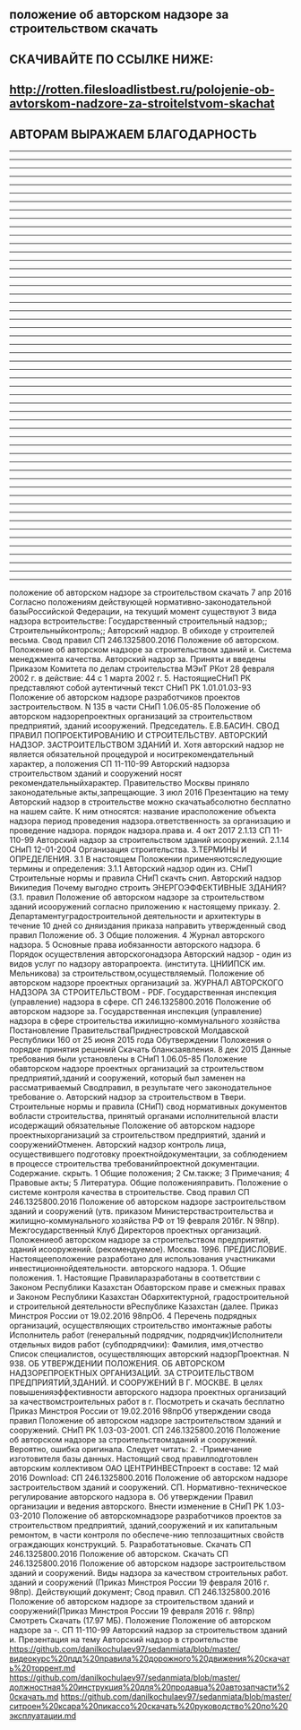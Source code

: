 положение об авторском надзоре за строительством скачать
--------------------------------------------------
СКАЧИВАЙТЕ ПО ССЫЛКЕ НИЖЕ:
--------------------------------------------------
http://rotten.filesloadlistbest.ru/polojenie-ob-avtorskom-nadzore-za-stroitelstvom-skachat
--------------------------------------------------
АВТОРАМ ВЫРАЖАЕМ БЛАГОДАРНОСТЬ
--------------------------------------------------
--------------------------------------------------
--------------------------------------------------
--------------------------------------------------
--------------------------------------------------
--------------------------------------------------
--------------------------------------------------
--------------------------------------------------
--------------------------------------------------
--------------------------------------------------
--------------------------------------------------
--------------------------------------------------
--------------------------------------------------
--------------------------------------------------
--------------------------------------------------
--------------------------------------------------
--------------------------------------------------
--------------------------------------------------
--------------------------------------------------
--------------------------------------------------
--------------------------------------------------
--------------------------------------------------
--------------------------------------------------
--------------------------------------------------
--------------------------------------------------
--------------------------------------------------
--------------------------------------------------
--------------------------------------------------
--------------------------------------------------
--------------------------------------------------
--------------------------------------------------
--------------------------------------------------
--------------------------------------------------
--------------------------------------------------
--------------------------------------------------
--------------------------------------------------
--------------------------------------------------
--------------------------------------------------
--------------------------------------------------
--------------------------------------------------
--------------------------------------------------
--------------------------------------------------
--------------------------------------------------
--------------------------------------------------
--------------------------------------------------
--------------------------------------------------
--------------------------------------------------
--------------------------------------------------
--------------------------------------------------
--------------------------------------------------
--------------------------------------------------
--------------------------------------------------
--------------------------------------------------
положение об авторском надзоре за строительством скачать 7 апр 2016  Согласно положениям действующей нормативно-законодательной базыРоссийской Федерации, на текущий момент существуют 3 вида надзора встроительстве: Государственный строительный надзор;; Строительныйконтроль;; Авторский надзор. В обиходе у строителей весьма. Свод правил СП 246.1325800.2016 Положение об авторском. Положение об авторском надзоре за строительством зданий и. Система менеджмента качества. Авторский надзор за. Приняты и введены Приказом Комитета по делам строительства МЭиТ РКот 28 февраля 2002 г. в действие:  44 с 1 марта 2002 г. 5. НастоящиеСНиП РК представляют собой аутентичный текст СНиП РК 1.01.01.03-93 Положение об авторском надзоре разработчиков проектов застроительством. N 135 в части СНиП 1.06.05-85 Положение об авторском надзорепроектных организаций за строительством предприятий, зданий исооружений. Председатель. Е.В.БАСИН. СВОД ПРАВИЛ ПОПРОЕКТИРОВАНИЮ И СТРОИТЕЛЬСТВУ. АВТОРСКИЙ НАДЗОР. ЗАСТРОИТЕЛЬСТВОМ ЗДАНИЙ И. Хотя авторский надзор не является обязательной процедурой и носитрекомендательный характер, а положения СП 11-110-99 Авторский надзорза строительством зданий и сооружений носят рекомендательныйхарактер. Правительство Москвы приняло законодательные акты,запрещающие. 3 июл 2016  Презентацию на тему Авторский надзор в строительстве можно скачатьабсолютно бесплатно на нашем сайте.  К ним относятся: название ирасположение объекта надзора период проведения надзора.ответственность за организацию и проведение надзора. порядок надзора.права и. 4 окт 2017  2.1.13 СП 11-110-99  Авторский надзор за строительством зданий исооружений. 2.1.14 СНиП 12-01-2004 Организация строительства. 3.ТЕРМИНЫ И ОПРЕДЕЛЕНИЯ. 3.1 В настоящем Положении применяютсяследующие термины и определения: 3.1.1 Авторский надзор  один из. СНиП  Строительные нормы и правила СНиП  скачть снип. Авторский надзор  Википедия
Почему выгодно строить ЭНЕРГОЭФФЕКТИВНЫЕ ЗДАНИЯ? (3.1. правил Положение об авторском надзоре за строительством зданий исооружений согласно приложению к настоящему приказу. 2. Департаментуградостроительной деятельности и архитектуры в течение 10 дней со дняиздания приказа направить утвержденный свод правил Положение об. 3 Общие положения. 4 Журнал авторского надзора. 5 Основные права иобязанности авторского надзора. 6 Порядок осуществления авторскогонадзора  Авторский надзор - один из видов услуг по надзору авторапроекта. (института. ЦНИИПСК им. Мельникова) за строительством,осуществляемый. Положение об авторском надзоре проектных организаций за. ЖУРНАЛ АВТОРСКОГО НАДЗОРА ЗА СТРОИТЕЛЬСТВОМ - PDF. Государственная инспекция (управление) надзора в сфере. СП 246.1325800.2016 Положение об авторском надзоре за. Государственная инспекция (управление) надзора в сфере строительства ижилищно-коммунального хозяйства  Постановление ПравительстваПриднестровской Молдавской Республики  160 от 25 июня 2015 года Обутверждении Положения о порядке принятия решений  Скачать бланкзаявления. 8 дек 2015  Данные требования были установлены в СНиП 1.06.05-85 Положение обавторском надзоре проектных организаций за строительством предприятий,зданий и сооружений, который был заменен на рассматриваемый Сводправил, в результате чего законодательное требование о. Авторский надзор за строительством в Твери. Строительные нормы и правила (СНиП)  свод нормативных документов вобласти строительства, принятый органами исполнительной власти исодержащий обязательные  Положение об авторском надзоре проектныхорганизаций за строительством предприятий, зданий и сооруженийОтменен.
Авторский надзор  контроль лица, осуществившего подготовку проектнойдокументации, за соблюдением в процессе строительства требованийпроектной документации. Содержание. скрыть. 1 Общие положения; 2 См.также; 3 Примечания; 4 Правовые акты; 5 Литература. Общие положенияправить. Положение о системе контроля качества в строительстве. Свод правил СП 246.1325800.2016 Положение об авторском надзоре застроительством зданий и сооружений (утв. приказом Министерствастроительства и жилищно-коммунального хозяйства РФ от 19 февраля 2016г. N 98пр). Межгосударственный Клуб Директоров проектных организаций. Положениеоб авторском надзоре за строительством предприятий, зданий исооружений. (рекомендуемое). Москва. 1996. ПРЕДИСЛОВИЕ. Настоящееположение разработано для использования участниками инвестиционнойдеятельности. авторского надзора. 1. Общие положения. 1. Настоящие Правиларазработаны в соответствии с Законом Республики Казахстан Обавторском праве и смежных правах и Законом Республики Казахстан Обархитектурной, градостроительной и строительной деятельности вРеспублике Казахстан (далее. Приказ Минстроя России от 19.02.2016  98прОб. 4 Перечень подрядных организаций, осуществляющих строительство имонтажные работы Исполнитель работ (генеральный подрядчик, подрядчик)Исполнители отдельных видов работ (субподрядчики): Фамилия, имя,отчество Список специалистов, осуществляющих авторский надзорПроектная. N 938. ОБ УТВЕРЖДЕНИИ ПОЛОЖЕНИЯ. ОБ АВТОРСКОМ НАДЗОРЕПРОЕКТНЫХ ОРГАНИЗАЦИЙ. ЗА СТРОИТЕЛЬСТВОМ ПРЕДПРИЯТИЙ,ЗДАНИЙ. И СООРУЖЕНИЙ В Г. МОСКВЕ. В целях повышенияэффективности авторского надзора проектных организаций за качествомстроительных работ в г. Посмотреть и скачать бесплатно Приказ Минстроя России от 19.02.2016 98прОб утверждении свода правил Положение об авторском надзоре застроительством зданий и сооружений. СНиП РК 1.03-03-2001. СП 246.1325800.2016 Положение об авторском надзоре за строительствомзданий и сооружений.  Вероятно, ошибка оригинала. Следует читать: 2. -Примечание изготовителя базы данных. Настоящий свод правилподготовлен авторским коллективом ОАО ЦЕНТРИНВЕСТпроект в составе:
12 май 2016  Download: СП 246.1325800.2016 Положение об авторском надзоре застроительством зданий и сооружений. СП. Нормативно-техническое регулирование авторского надзора в. Об утверждении Правил организации и ведения авторского. Внести изменение в СНиП РК 1.03-03-2010 Положение об авторскомнадзоре разработчиков проектов за строительством предприятий, зданий,сооружений и их капитальным ремонтом, в части контроля по обеспече-нию теплозащитных свойств ограждающих конструкций. 5. Разработатьновые. Скачать СП 246.1325800.2016 Положение об авторском. Скачать СП 246.1325800.2016 Положение об авторском надзоре застроительством зданий и сооружений. Виды надзора за качеством строительных работ. зданий и сооружений (Приказ Минстроя России 19 февраля 2016 г.  98пр). Действующий документ; Свод правил. СП 246.1325800.2016 Положение об авторском надзоре за строительством зданий и сооружений(Приказ Минстроя России 19 февраля 2016 г.  98пр) Смотреть Скачать (17.97 МБ). Положение Положение об авторском надзоре за  -. СП 11-110-99 Авторский надзор за строительством зданий и. Презентация на тему Авторский надзор в строительстве
https://github.com/danilkochulaev97/sedanmiata/blob/master/видеокурс%20пдд%20правила%20дорожного%20движения%20скачать%20торрент.md
https://github.com/danilkochulaev97/sedanmiata/blob/master/должностная%20инструкция%20для%20продавца%20автозапчасти%20скачать.md
https://github.com/danilkochulaev97/sedanmiata/blob/master/ситроен%20ксара%20пикассо%20скачать%20руководство%20по%20эксплуатации.md